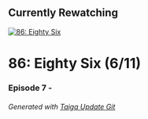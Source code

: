 ﻿
## Currently Rewatching

[![86: Eighty Six](https://s4.anilist.co/file/anilistcdn/media/anime/cover/medium/bx116589-WSpNedJdAH3L.jpg)](https://anilist.co/anime/116589)

# 86: Eighty Six (6/11)

### Episode 7 - 

###### *Generated with [Taiga Update Git](https://github.com/nike4613/taiga-update-git)*